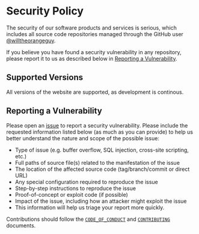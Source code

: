 # Security Policy

The security of our software products and services is serious, which includes all source code repositories managed through the GitHub user [@willtheorangeguy](https://github.com/willtheorangeguy/).

If you believe you have found a security vulnerability in any repository, please report it to us as described below in [Reporting a Vulnerability](#reporting-a-vulnerability).

## Supported Versions

All versions of the website are supported, as development is continous.

## Reporting a Vulnerability

Please open an [issue](https://github.com/willtheorangeguy/willtheorangeguy.github.io/issues/new) to report a security vulnerability. Please include the requested information listed below (as much as you can provide) to help us better understand the nature and scope of the possible issue:

* Type of issue (e.g. buffer overflow, SQL injection, cross-site scripting, etc.)
* Full paths of source file(s) related to the manifestation of the issue
* The location of the affected source code (tag/branch/commit or direct URL)
* Any special configuration required to reproduce the issue
* Step-by-step instructions to reproduce the issue
* Proof-of-concept or exploit code (if possible)
* Impact of the issue, including how an attacker might exploit the issue
* This information will help us triage your report more quickly.

Contributions should follow the [`CODE_OF_CONDUCT`](CODE_OF_CONDUCT.md) and [`CONTRIBUTING`](CONTRIBUTING.md) documents. 

